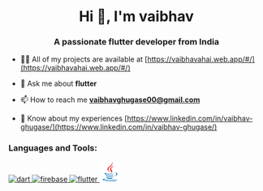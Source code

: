 <h1 align="center">Hi 👋, I'm vaibhav</h1>
<h3 align="center">A passionate flutter developer from India</h3>

- 👨‍💻 All of my projects are available at [https://vaibhavahai.web.app/#/](https://vaibhavahai.web.app/#/)

- 💬 Ask me about **flutter**

- 📫 How to reach me **vaibhavghugase00@gmail.com**

- 📄 Know about my experiences [https://www.linkedin.com/in/vaibhav-ghugase/](https://www.linkedin.com/in/vaibhav-ghugase/)


<h3 align="left">Languages and Tools:</h3>
<p align="left"> <a href="https://dart.dev" target="_blank" rel="noreferrer"> <img src="https://www.vectorlogo.zone/logos/dartlang/dartlang-icon.svg" alt="dart" width="40" height="40"/> </a> <a href="https://firebase.google.com/" target="_blank" rel="noreferrer"> <img src="https://www.vectorlogo.zone/logos/firebase/firebase-icon.svg" alt="firebase" width="40" height="40"/> </a> <a href="https://flutter.dev" target="_blank" rel="noreferrer"> <img src="https://www.vectorlogo.zone/logos/flutterio/flutterio-icon.svg" alt="flutter" width="40" height="40"/> </a> <a href="https://www.java.com" target="_blank" rel="noreferrer"> <img src="https://raw.githubusercontent.com/devicons/devicon/master/icons/java/java-original.svg" alt="java" width="40" height="40"/> </a> </p>
